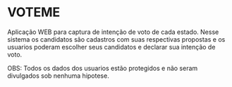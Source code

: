 # VOTEME

Aplicação WEB para captura de intenção de voto de cada estado. Nesse sistema os candidatos são cadastros com suas respectivas propostas e os usuarios poderam escolher seus candidatos e declarar sua intenção de voto.

OBS: Todos os dados dos usuarios estão protegidos e não seram divulgados sob nenhuma hipotese.


